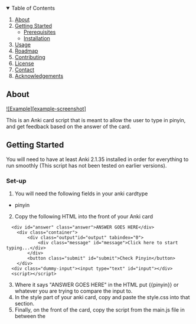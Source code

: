 <!-- PROJECT SHIELDS -->
<!--
*** I'm using markdown "reference style" links for readability.
*** Reference links are enclosed in brackets [ ] instead of parentheses ( ).
*** See the bottom of this document for the declaration of the reference variables
*** for contributors-url, forks-url, etc. This is an optional, concise syntax you may use.
*** https://www.markdownguide.org/basic-syntax/#reference-style-links
-->

<!-- TABLE OF CONTENTS -->
<details open="open">
  <summary>Table of Contents</summary>
  <ol>
    <li>
      <a href="#about-the-project">About</a>
    </li>
    <li>
      <a href="#getting-started">Getting Started</a>
      <ul>
        <li><a href="#prerequisites">Prerequisites</a></li>
        <li><a href="#installation">Installation</a></li>
      </ul>
    </li>
    <li><a href="#usage">Usage</a></li>
    <li><a href="#roadmap">Roadmap</a></li>
    <li><a href="#contributing">Contributing</a></li>
    <li><a href="#license">License</a></li>
    <li><a href="#contact">Contact</a></li>
    <li><a href="#acknowledgements">Acknowledgements</a></li>
  </ol>
</details>



<!-- ABOUT THE PROJECT -->
## About 

[![Example][example-screenshot]](https://imgur.com/a/p7BmZwM)

This is an Anki card script that is meant to allow the user to type in pinyin, and get feedback based on the answer of the card. 

<!-- GETTING STARTED -->
## Getting Started

You will need to have at least Anki 2.1.35 installed in order for everything to run smoothly (This script has not been tested on earlier versions).

### Set-up

1. You will need the following fields in your anki cardtype
 - pinyin
2. Copy the following HTML into the front of your Anki card
  ```
    <div id="answer" class="answer">ANSWER GOES HERE</div>
      <div class="container">
          <div class="output"id="output" tabindex="0">
              <div class="message" id="message">Click here to start typing...</div>
          </div>
          <button class="submit" id="submit">Check Pinyin</button>
      </div>
    <div class="dummy-input"><input type="text" id="input"></div>
    <script></script>
  ```
3. Where it says "ANSWER GOES HERE" in the HTML put {{pinyin}} or whatever you are trying to compare the input to. 
4. In the style part of your anki card, copy and paste the style.css into that section. 
5. Finally, on the front of the card, copy the script from the main.js file in between the <script> tags in the html. 
6. Good luck with your studies! 






<!-- MARKDOWN LINKS & IMAGES -->
<!-- https://www.markdownguide.org/basic-syntax/#reference-style-links -->
[contributors-shield]: https://img.shields.io/github/contributors/othneildrew/Best-README-Template.svg?style=for-the-badge
[contributors-url]: https://github.com/othneildrew/Best-README-Template/graphs/contributors
[forks-shield]: https://img.shields.io/github/forks/othneildrew/Best-README-Template.svg?style=for-the-badge
[forks-url]: https://github.com/othneildrew/Best-README-Template/network/members
[stars-shield]: https://img.shields.io/github/stars/othneildrew/Best-README-Template.svg?style=for-the-badge
[stars-url]: https://github.com/othneildrew/Best-README-Template/stargazers
[issues-shield]: https://img.shields.io/github/issues/othneildrew/Best-README-Template.svg?style=for-the-badge
[issues-url]: https://github.com/othneildrew/Best-README-Template/issues
[license-shield]: https://img.shields.io/github/license/othneildrew/Best-README-Template.svg?style=for-the-badge
[license-url]: https://github.com/othneildrew/Best-README-Template/blob/master/LICENSE.txt
[linkedin-shield]: https://img.shields.io/badge/-LinkedIn-black.svg?style=for-the-badge&logo=linkedin&colorB=555
[linkedin-url]: https://linkedin.com/in/othneildrew
[product-screenshot]: images/screenshot.png
